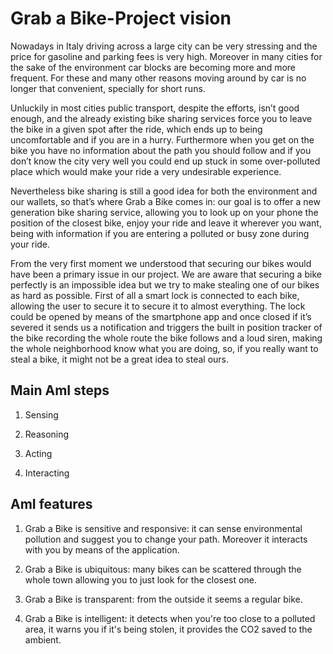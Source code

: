 # Grab a Bike-Project vision

Nowadays in Italy driving across a large city can be very stressing and the price for gasoline and parking fees is very high. Moreover in many cities for the sake of the environment car blocks are becoming more and more frequent. For these and many other reasons moving around by car is no longer that convenient, specially for short runs. 
  
Unluckily in most cities public transport, despite the efforts, isn’t good enough, and the already existing bike sharing services force you to leave the bike in a given spot after the ride, which ends up to being uncomfortable and if you are in a hurry. Furthermore when you get on the bike you have no information about the path you should follow and if you don’t know the city very well you could end up stuck in some over-polluted place which would make your ride a very undesirable experience.
  
Nevertheless bike sharing is still a good idea for both the environment and our wallets, so that’s where Grab a Bike comes in: our goal is to offer a new generation bike sharing service, allowing you to look up on your phone the position of the closest bike, enjoy your ride and leave it wherever you want, being with information if you are entering a polluted or busy zone during your ride.

From the very first moment we understood that securing our bikes would have been a primary issue in our project. We are aware that securing a bike perfectly is an impossible idea but we try to make stealing one of our bikes as hard as possible. First of all a smart lock is connected to each bike, allowing the user to secure it to secure it to almost everything. The lock could be opened by means of the smartphone app and once closed if it’s severed it sends us a notification and triggers the built in position tracker of the bike recording the whole route the bike follows and a loud siren, making the whole neighborhood know what you are doing, so, if you really want to steal a bike, it might not be a great idea to steal ours.


## Main AmI steps

1. Sensing
 
2. Reasoning
 
3. Acting
 
4. Interacting
 
## AmI features
 
1. Grab a Bike is sensitive and responsive: it can sense environmental pollution and suggest you to change your path. Moreover it interacts with you by means of the application.
 
2. Grab a Bike is ubiquitous: many bikes can be scattered through the whole town allowing you to just look for the closest one.

3. Grab a Bike is transparent: from the outside it seems a regular bike.

4. Grab a Bike is intelligent: it detects when you're too close to a polluted area, it warns you if it's being stolen, it provides the CO2 saved to the ambient.

